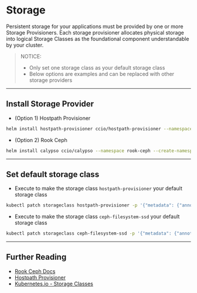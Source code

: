 # Storage    
Persistent storage for your applications must be provided by one or more Storage Provisioners. Each storage provisioner allocates physical storage into logical Storage Classes as the foundational component understandable by your cluster.    
    
> NOTICE:    
> - Only set one storage class as your default storage class 
> - Below options are examples and can be replaced with other storage providers 

---
## Install Storage Provider
  - (Option 1) Hostpath Provisioner
```sh
helm install hostpath-provisioner ccio/hostpath-provisioner --namespace hostpath-provisioner --create-namespace
```
  - (Option 2) Rook Ceph
```sh
helm install calypso ccio/calypso --namespace rook-ceph --create-namespace
```

---
## Set default storage class
  - Execute to make the storage class `hostpath-provisioner` your default storage class
```sh
kubectl patch storageclass hostpath-provisioner -p '{"metadata": {"annotations":{"storageclass.kubernetes.io/is-default-class":"true"}}}'
```
  - Execute to make the storage class `ceph-filesystem-ssd` your default storage class
```sh
kubectl patch storageclass ceph-filesystem-ssd -p '{"metadata": {"annotations":{"storageclass.kubernetes.io/is-default-class":"true"}}}'
```

---
## Further Reading
  - [Rook Ceph Docs](https://rook.github.io/docs/rook/latest)
  - [Hostpath Provisioner](https://github.com/kubevirt/hostpath-provisioner)
  - [Kubernetes.io - Storage Classes](https://kubernetes.io/docs/concepts/storage/storage-classes)